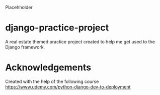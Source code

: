 Placehholder
# django-practice-project
A real estate themed practice project created to help me get used to the Django framework.

# Acknowledgements 
Created with the help of the following course https://www.udemy.com/python-django-dev-to-deployment
